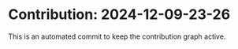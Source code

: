 # Contribution: 2024-12-09-23-26
This is an automated commit to keep the contribution graph active.
